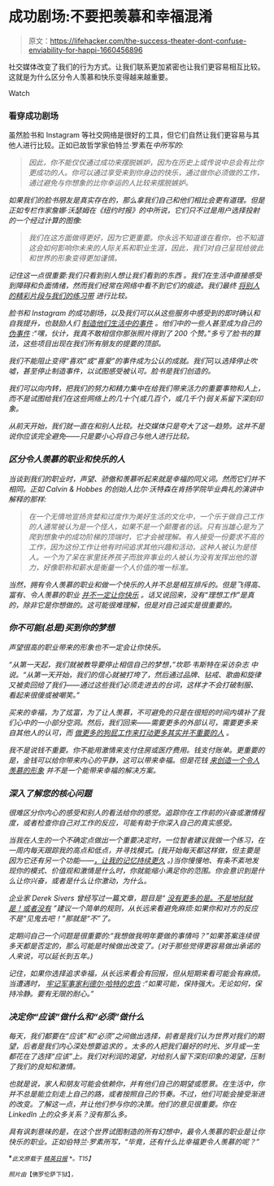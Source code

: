 # 成功剧场:不要把羡慕和幸福混淆

> 原文：<https://lifehacker.com/the-success-theater-dont-confuse-enviability-for-happi-1660456896>

社交媒体改变了我们的行为方式。让我们联系更加紧密也让我们更容易相互比较。这就是为什么区分令人羡慕和快乐变得越来越重要。

Watch

### 看穿成功剧场

虽然脸书和 Instagram 等社交网络是很好的工具，但它们自然让我们更容易与其他人进行比较。正如已故哲学家伯特兰·罗素在[](https://archive.org/stream/TheConquestOfHappiness/TheConquestOfHappiness-BertrandRussell_djvu.txt)*中所写的:*

> *因此，你不能仅仅通过成功来摆脱嫉妒，因为在历史上或传说中总会有比你更成功的人。你可以通过享受来到你身边的快乐，通过做你必须做的工作，通过避免与你想象的比你幸运的人比较来摆脱嫉妒。*

*如果我们的脸书朋友是真实存在的，那么拿我们自己和他们相比会更有道理。但是正如专栏作家詹娜·沃瑟姆在《纽约时报》的中所说，它们只不过是用户选择投射的一个经过计算的图像:*

> *我们在这方面做得更好，因为它更重要。你永远不知道谁在看你，也不知道这会如何影响你未来的人际关系和职业生涯，因此，我们对自己呈现给彼此和世界的形象变得更加谨慎。*

*记住这一点很重要:我们只看到别人想让我们看到的东西 。我们在生活中直接感受到障碍和负面情绪，然而我们经常在网络中看不到它们的痕迹。我们最终 [将别人的精彩片段与我们的练习带](https://twitter.com/stevenfurtick/status/67981913746444288) 进行比较。*

*脸书和 Instagram 的成功剧场，以及我们可以从这些服务中感受到的即时确认和自我提升，也鼓励人们 [制造他们生活中的事件](http://www.youtube.com/watch?v=QxVZYiJKl1Y) 。他们中的一些人甚至成为自己的 [伪事件](http://www.nku.edu/~turney/prclass/readings/events.html) :“嘿，伙计，我真不敢相信你那张照片得到了 200 个赞。”多亏了脸书的算法，这些项目出现在我们所有朋友的提要的顶部。*

*我们不能阻止变得“喜欢”或“喜爱”的事件成为公认的成就。我们*可以*选择停止吹嘘，甚至停止制造事件，以试图感受被认可。脸书是我们创造的。*

*我们可以向内转，把我们的努力和精力集中在给我们带来活力的重要事物和人上，而不是试图给我们在这些网络上的几十个(或几百个，或几千个)弱关系留下深刻印象。*

*从前天开始，我们就一直在和别人比较。社交媒体只是夸大了这一趋势。这并不是说你应该完全避免——只是要小心将自己与他人进行比较。*

### *区分令人羡慕的职业和快乐的人*

*当谈到我们的职业时，声望、骄傲和羡慕听起来就是幸福的同义词。然而它们并不相同。正如 Calvin & Hobbes 的创始人比尔·沃特森在肯扬学院毕业典礼的演讲中解释的那样:*

> *在一个无情地宣扬贪婪和过度作为美好生活的文化中，一个乐于做自己工作的人通常被认为是一个怪人，如果不是一个颠覆者的话。只有当雄心是为了爬到想象中的成功阶梯的顶端时，它才会被理解。有人接受一份要求不高的工作，因为这份工作让他有时间追求其他兴趣和活动，这种人被认为是怪人。一个为了呆在家里抚养孩子而放弃事业的人被认为没有发挥出他的潜力，好像职称和薪水是衡量一个人价值的唯一标准。*

*当然，拥有令人羡慕的职业和做一个快乐的人并不总是相互排斥的。但是飞得高、富有、令人羡慕的职业 [并不一定让你快乐](http://gawker.com/inspirational-bill-watterson-speech-turned-into-watters-1217668306/1218240664) 。话又说回来，没有“理想工作”是真的，除非它是你想做的。这可能很难理解，但是对自己诚实是很重要的。*

### *你不可能(总是)买到你的梦想*

*声望很高的职业带来的形象也不一定会让你快乐。*

*“从第一天起，我们就被教导要停止相信自己的梦想，”坎耶·韦斯特在采访杂志 中说。“从第一天开始，我们的信心就被打垮了，然后通过品牌、钻戒、歌曲和旋律又被卖回给了我们——通过这些我们必须走进去的台词，这样才不会打破制服、看起来很傻或被嘲笑。”*

*买来的幸福，为了炫富，为了让人羡慕，不可避免的只是在很短的时间内填补了我们心中的一小部分空洞。然后，我们回来——需要更多的外部认可，需要更多来自其他人的认可，而 [做更多的狗屁工作来打动更多其实并不重要的人](http://www.rottentomatoes.com/m/fight_club/quotes/) 。*

*我不是说钱不重要。你不能用激情来支付住房或医疗费用。钱支付账单。更重要的是，金钱可以给你带来内心的平静，这可以带来幸福。但是花钱 [来创造一个令人羡慕的形象](http://lifehacker.com/even-if-you-re-materialistic-money-may-not-buy-you-hap-1573105498) 并不是一个能带来幸福的解决方案。*

### ***深入了解您的核心问题***

*很难区分你内心的感受和别人的看法给你的感觉。追踪你在工作前的兴奋或激情程度，或者检查你自己对工作的反应，可能有助于你深入自己的真实感受。*

*当我在人生的一个不确定点做出一个重要决定时，一位智者建议我做一个练习，在一周内每天跟踪我的高点和低点，并寻找模式。(我开始每天都这样做，但主要是因为它还有另一个功能——[，让我的记忆持续更久](https://lifehacker.com/how-your-brain-perceives-time-and-how-to-use-it-to-you-511184192) 。)当你慢慢地、有条不紊地发现你的模式、价值观和激情是什么时，你就能缩小满足你的范围。你会意识到是什么让你兴奋，或者是什么让你激动，为什么。*

*企业家 Derek Sivers 曾经写过一篇文章，题目是“ [没有更多的是。不是地狱就是！或者没有](http://sivers.org/hellyeah) ”建议一个简单的规则，从长远来看避免麻烦:如果你和对方的反应不是“见鬼去吧！”那就是“不”了。*

*定期问自己一个问题是很重要的:“我想做我明年要做的事情吗？”如果答案连续很多天都是否定的，那么可能是时候做出改变了。(对于那些觉得更容易做出承诺的人来说，可以延长到五年。)*

*记住，如果你选择追求幸福，从长远来看会有回报，但从短期来看可能会有麻烦。当遭遇时， [牢记军事家利德尔·哈特的忠告](http://www.herbertlui.ca/12-life-lessons-from-a-military-strategist/) :“如果可能，保持强大。无论如何，保持冷静。要有无限的耐心。”*

### ***决定你“应该”做什么和“必须”做什么***

*每天，我们都要在“应该”和“必须”之间做出选择，前者是我们认为世界对我们的期望，后者是我们内心深处想要追求的 。太多的人把我们最好的时光、岁月或一生都花在了选择“应该”上。我们对利润的渴望，对给别人留下深刻印象的渴望，压制了我们的良知和激情。*

*也就是说，家人和朋友可能会依赖你，并有他们自己的期望或愿景。在生活中，你并不总是能立刻走上自己的路，或者按照自己的节奏。不过，他们可能会接受渐进的改变。了解这一点，并让他们参与你的决策。他们的意见很重要。你在 LinkedIn 上的众多关系？没有那么多。*

*具有讽刺意味的是，在这个世界试图制造的所有幻想中，最令人羡慕的职业是让你快乐的职业。正如伯特兰·罗素所写，“毕竟，还有什么比幸福更令人羡慕的呢？”*

**<small>此文原载于</small>* [*<small>精英日报</small>*](http://elitedaily.com/life/culture/success-theatre-enviable-different-happy/647117/) <small>*。*T15】</small>*

*<small>*照片由*</small>*<small>【佛罗伦萨下狱】</small>*<small>，<small></small></small>*